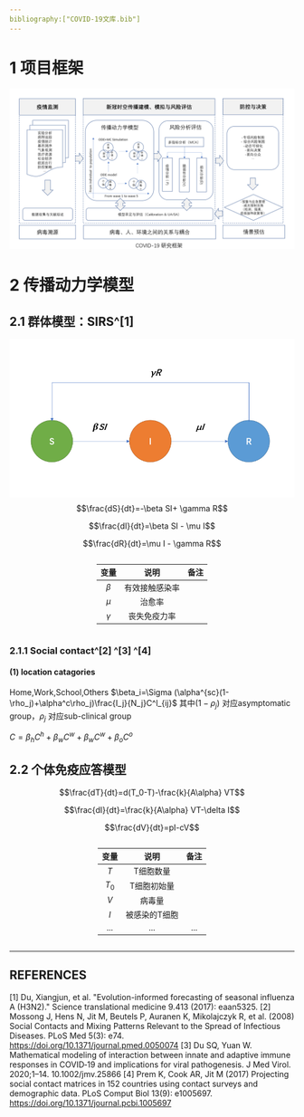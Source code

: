 ```yaml
---
bibliography:["COVID-19文库.bib"]
---
```


<style>
.center 
{
  width: auto;
  display: table;
  margin-left: auto;
  margin-right: auto;
}
</style>

# 1 项目框架
![avatar](/img/%E7%A0%94%E7%A9%B6%E6%A1%86%E6%9E%B6.png)

# 2 传播动力学模型
## 2.1 群体模型：SIRS^[1]
![avatar](/img/SIRS_beta.png)
$$\frac{dS}{dt}=-\beta SI+ \gamma R$$

$$\frac{dI}{dt}=\beta SI - \mu I$$

$$\frac{dR}{dt}=\mu I - \gamma R$$

<div class="center">

| 变量 | 说明 | 备注 |
| :----:| :----: | :----: |
| $\beta$ | 有效接触感染率 |  |
| $\mu$ | 治愈率 |  |
| $\gamma$ | 丧失免疫力率 |  |

</div>

### 2.1.1 Social contact^[2] ^[3] ^[4]
#### (1) location catagories
Home,Work,School,Others
$\beta_i=\Sigma (\alpha^{sc}(1-\rho_j)+\alpha^c\rho_j)\frac{I_j}{N_j}C^l_{ij}$ 
其中$(1-\rho_j)$ 对应asymptomatic group，$\rho_j$ 对应sub-clinical group

$C=\beta_hC^h+\beta_wC^w+\beta_wC^w+\beta_oC^o$


## 2.2 个体免疫应答模型

$$\frac{dT}{dt}=d(T_0-T)-\frac{k}{A\alpha} VT$$ 

$$\frac{dI}{dt}=\frac{k}{A\alpha} VT-\delta I$$

$$\frac{dV}{dt}=pI-cV$$

<div class="center">

| 变量 | 说明 | 备注 |
| :----:| :----: | :----: |
| $T$ | T细胞数量 |  |
| $T_0$ | T细胞初始量 |  |
| $V$ | 病毒量 |  |
| $I$ | 被感染的T细胞 |  |
| ... | ... | ... |

</div>


---
## REFERENCES
[1] Du, Xiangjun, et al. "Evolution-informed forecasting of seasonal influenza A (H3N2)." Science translational medicine 9.413 (2017): eaan5325.
[2] Mossong J, Hens N, Jit M, Beutels P, Auranen K, Mikolajczyk R, et al. (2008) Social Contacts and Mixing Patterns Relevant to the Spread of Infectious Diseases. PLoS Med 5(3): e74. https://doi.org/10.1371/journal.pmed.0050074
[3] Du SQ, Yuan W. Mathematical modeling of interaction between innate and adaptive immune responses in COVID‐19 and implications for viral pathogenesis. J Med Virol. 2020;1–14. 10.1002/jmv.25866 
[4] Prem K, Cook AR, Jit M (2017) Projecting social contact matrices in 152 countries using contact surveys and demographic data. PLoS Comput Biol 13(9): e1005697. https://doi.org/10.1371/journal.pcbi.1005697